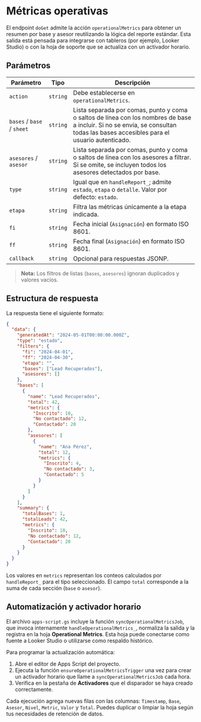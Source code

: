 # Métricas operativas

El endpoint `doGet` admite la acción `operationalMetrics` para obtener un resumen
por base y asesor reutilizando la lógica del reporte estándar. Esta salida está
pensada para integrarse con tableros (por ejemplo, Looker Studio) o con la hoja
de soporte que se actualiza con un activador horario.

## Parámetros

| Parámetro                  | Tipo     | Descripción                                                                                                                                                                      |
| -------------------------- | -------- | -------------------------------------------------------------------------------------------------------------------------------------------------------------------------------- |
| `action`                   | `string` | Debe establecerse en `operationalMetrics`.                                                                                                                                       |
| `bases` / `base` / `sheet` | `string` | Lista separada por comas, punto y coma o saltos de línea con los nombres de base a incluir. Si no se envía, se consultan todas las bases accesibles para el usuario autenticado. |
| `asesores` / `asesor`      | `string` | Lista separada por comas, punto y coma o saltos de línea con los asesores a filtrar. Si se omite, se incluyen todos los asesores detectados por base.                            |
| `type`                     | `string` | Igual que en `handleReport_`; admite `estado`, `etapa` o `detalle`. Valor por defecto: `estado`.                                                                                 |
| `etapa`                    | `string` | Filtra las métricas únicamente a la etapa indicada.                                                                                                                              |
| `fi`                       | `string` | Fecha inicial (`Asignación`) en formato ISO 8601.                                                                                                                                |
| `ff`                       | `string` | Fecha final (`Asignación`) en formato ISO 8601.                                                                                                                                  |
| `callback`                 | `string` | Opcional para respuestas JSONP.                                                                                                                                                  |

> **Nota:** Los filtros de listas (`bases`, `asesores`) ignoran duplicados y
> valores vacíos.

## Estructura de respuesta

La respuesta tiene el siguiente formato:

```json
{
  "data": {
    "generatedAt": "2024-05-01T00:00:00.000Z",
    "type": "estado",
    "filters": {
      "fi": "2024-04-01",
      "ff": "2024-04-30",
      "etapa": "",
      "bases": ["Lead Recuperados"],
      "asesores": []
    },
    "bases": [
      {
        "name": "Lead Recuperados",
        "total": 42,
        "metrics": {
          "Inscrito": 10,
          "No contactado": 12,
          "Contactado": 20
        },
        "asesores": [
          {
            "name": "Ana Pérez",
            "total": 12,
            "metrics": {
              "Inscrito": 4,
              "No contactado": 3,
              "Contactado": 5
            }
          }
        ]
      }
    ],
    "summary": {
      "totalBases": 1,
      "totalLeads": 42,
      "metrics": {
        "Inscrito": 10,
        "No contactado": 12,
        "Contactado": 20
      }
    }
  }
}
```

Los valores en `metrics` representan los conteos calculados por `handleReport_`
para el tipo seleccionado. El campo `total` corresponde a la suma de cada
sección (`base` o `asesor`).

## Automatización y activador horario

El archivo `apps-script.gs` incluye la función `syncOperationalMetricsJob`, que
invoca internamente `handleOperationalMetrics_`, normaliza la salida y la
registra en la hoja **Operational Metrics**. Esta hoja puede conectarse como
fuente a Looker Studio o utilizarse como respaldo histórico.

Para programar la actualización automática:

1. Abre el editor de Apps Script del proyecto.
2. Ejecuta la función `ensureOperationalMetricsTrigger` una vez para crear un
   activador horario que llame a `syncOperationalMetricsJob` cada hora.
3. Verifica en la pestaña de **Activadores** que el disparador se haya creado
   correctamente.

Cada ejecución agrega nuevas filas con las columnas: `Timestamp`, `Base`,
`Asesor`, `Nivel`, `Metric`, `Valor` y `Total`. Puedes duplicar o limpiar la
hoja según tus necesidades de retención de datos.
